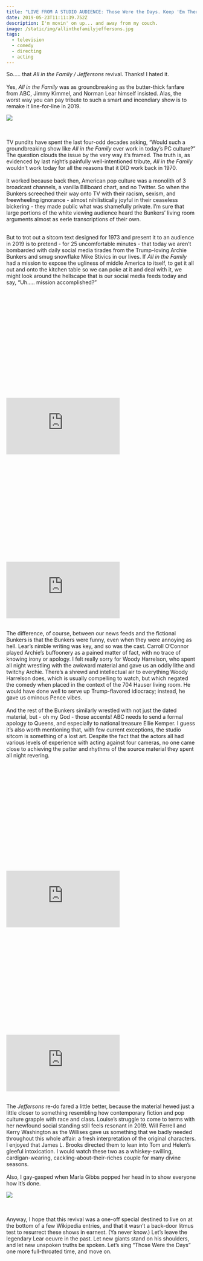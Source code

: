 ```yaml
---
title: "LIVE FROM A STUDIO AUDIENCE: Those Were the Days. Keep 'Em There!"
date: 2019-05-23T11:11:39.752Z
description: I'm movin' on up... and away from my couch.
image: /static/img/allinthefamilyjeffersons.jpg
tags:
  - television
  - comedy
  - directing
  - acting
---
```

So….. that *All in the Family / Jeffersons* revival. Thanks! I hated it. \
\
Yes, *All in the Family* was as groundbreaking as the butter-thick fanfare from ABC, Jimmy Kimmel, and Norman Lear himself insisted. Alas, the worst way you can pay tribute to such a smart and incendiary show is to remake it line-for-line in 2019. 

![](/static/img/allinthefamilyjeffersons.jpg)

\
\
TV pundits have spent the last four-odd decades asking, “Would such a groundbreaking show like *All in the Family* ever work in today’s PC culture?” The question clouds the issue by the very way it’s framed. The truth is, as evidenced by last night’s painfully well-intentioned tribute, *All in the Family* wouldn’t work today for all the reasons that it DID work back in 1970.  \
\
It worked because back then, American pop culture was a monolith of 3 broadcast channels, a vanilla Billboard chart, and no Twitter. So when the Bunkers screeched their way onto TV with their racism, sexism, and freewheeling ignorance - almost nihilistically joyful in their ceaseless bickering - they made public what was shamefully private. I’m sure that large portions of the white viewing audience heard the Bunkers’ living room arguments almost as eerie transcriptions of their own.  

\
But to trot out a sitcom text designed for 1973 and present it to an audience in 2019 is to pretend - for 25 uncomfortable minutes - that today we aren’t bombarded with daily social media tirades from the Trump-loving Archie Bunkers and smug snowflake Mike Stivics in our lives. If *All in the Family* had a mission to expose the ugliness of middle America to itself, to get it all out and onto the kitchen table so we can poke at it and deal with it, we might look around the hellscape that is our social media feeds today and say, “Uh….. mission accomplished?” 

<div class="relative mb-12" style="padding: 56.25% 0 0 0;">
  <iframe 
    src="https://www.youtube.com/embed/GI46_zBGv1A" 
    title="Video player" 
    class="absolute top-0 left-0 w-full h-full"
    frameborder="0" 
    allowfullscreen
  ></iframe>
</div>

<div class="relative mb-12" style="padding: 56.25% 0 0 0;">
  <iframe 
    src="https://www.youtube.com/embed/WDixKh3Zhu0" 
    title="Video player" 
    class="absolute top-0 left-0 w-full h-full"
    frameborder="0" 
    allowfullscreen
  ></iframe>
</div>

\
The difference, of course, between our news feeds and the fictional Bunkers is that the Bunkers were funny, even when they were annoying as hell. Lear’s nimble writing was key, and so was the cast. Carroll O’Connor played Archie’s buffoonery as a pained matter of fact, with no trace of knowing irony or apology. I felt really sorry for Woody Harrelson, who spent all night wrestling with the awkward material and gave us an oddly lithe and twitchy Archie. There’s a shrewd and intellectual air to everything Woody Harrelson does, which is usually compelling to watch, but which negated the comedy when placed in the context of the 704 Hauser living room. He would have done well to serve up Trump-flavored idiocracy; instead, he gave us ominous Pence vibes.  \
\
And the rest of the Bunkers similarly wrestled with not just the dated material, but - oh my God - those accents! ABC needs to send a formal apology to Queens, and especially to national treasure Ellie Kemper. I guess it’s also worth mentioning that, with few current exceptions, the studio sitcom is something of a lost art. Despite the fact that the actors all had various levels of experience with acting against four cameras, no one came close to achieving the patter and rhythms of the source material they spent all night revering. 

<div class="relative mb-12" style="padding: 56.25% 0 0 0;">
  <iframe 
    src="https://www.youtube.com/embed/v2cHkyPp3_o" 
    title="Video player" 
    class="absolute top-0 left-0 w-full h-full"
    frameborder="0" 
    allowfullscreen
  ></iframe>
</div>

<div class="relative mb-12" style="padding: 56.25% 0 0 0;">
  <iframe 
    src="https://www.youtube.com/embed/2QTiAmvygC4" 
    title="Video player" 
    class="absolute top-0 left-0 w-full h-full"
    frameborder="0" 
    allowfullscreen
  ></iframe>
</div>

\
The *Jeffersons* re-do fared a little better, because the material hewed just a little closer to something resembling how contemporary fiction and pop culture grapple with race and class. Louise’s struggle to come to terms with her newfound social standing still feels resonant in 2019. Will Ferrell and Kerry Washington as the Willises gave us something that we badly needed throughout this whole affair: a fresh interpretation of the original characters. I enjoyed that James L. Brooks directed them to lean into Tom and Helen’s gleeful intoxication. I would watch these two as a whiskey-swilling, cardigan-wearing, cackling-about-their-riches couple for many divine seasons. \
\
Also, I gay-gasped when Marla Gibbs popped her head in to show everyone how it’s done. 

![](/static/img/jeffersons_marlagibbs.png)

\
\
Anyway, I hope that this revival was a one-off special destined to live on at the bottom of a few Wikipedia entries, and that it wasn’t a back-door litmus test to resurrect these shows in earnest. (Ya never know.) Let’s leave the legendary Lear oeuvre in the past. Let new giants stand on his shoulders, and let new unspoken truths be spoken. Let’s sing “Those Were the Days” one more full-throated time, and move on.